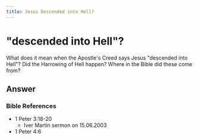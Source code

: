 ```yaml
---
title: Jesus Descended into Hell?
---
```

# "descended into Hell"?

What does it mean when the Apostle's Creed says Jesus "descended into Hell"?
Did the Harrowing of Hell happen?
Where in the Bible did these come from?


## Answer

### Bible References
  * 1 Peter 3:18-20
      * Iver Martin sermon on 15.06.2003
  * 1 Peter 4:6
